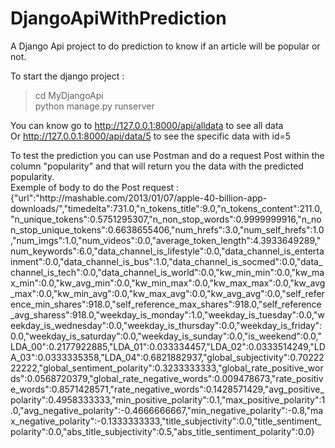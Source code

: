 # DjangoApiWithPrediction  
A Django Api project to do prediction to know if an article will be popular or not.  

To start the django project :  
>cd MyDjangoApi  
>python manage.py runserver  

You can know go to http://127.0.0.1:8000/api/alldata to see all data  
Or http://127.0.0.1:8000/api/data/5 to see the specific data with id=5  

To test the prediction you can use Postman and do a request Post within the column "popularity" and that will return you the data with the predicted popularity.  
Exemple of body to do the Post request :   
{"url":"http:\/\/mashable.com\/2013\/01\/07\/apple-40-billion-app-downloads\/","timedelta":731.0,"n_tokens_title":9.0,"n_tokens_content":211.0,"n_unique_tokens":0.5751295307,"n_non_stop_words":0.9999999916,"n_non_stop_unique_tokens":0.6638655406,"num_hrefs":3.0,"num_self_hrefs":1.0,"num_imgs":1.0,"num_videos":0.0,"average_token_length":4.3933649289,"num_keywords":6.0,"data_channel_is_lifestyle":0.0,"data_channel_is_entertainment":0.0,"data_channel_is_bus":1.0,"data_channel_is_socmed":0.0,"data_channel_is_tech":0.0,"data_channel_is_world":0.0,"kw_min_min":0.0,"kw_max_min":0.0,"kw_avg_min":0.0,"kw_min_max":0.0,"kw_max_max":0.0,"kw_avg_max":0.0,"kw_min_avg":0.0,"kw_max_avg":0.0,"kw_avg_avg":0.0,"self_reference_min_shares":918.0,"self_reference_max_shares":918.0,"self_reference_avg_sharess":918.0,"weekday_is_monday":1.0,"weekday_is_tuesday":0.0,"weekday_is_wednesday":0.0,"weekday_is_thursday":0.0,"weekday_is_friday":0.0,"weekday_is_saturday":0.0,"weekday_is_sunday":0.0,"is_weekend":0.0,"LDA_00":0.2177922885,"LDA_01":0.033334457,"LDA_02":0.0333514249,"LDA_03":0.0333335358,"LDA_04":0.6821882937,"global_subjectivity":0.7022222222,"global_sentiment_polarity":0.3233333333,"global_rate_positive_words":0.0568720379,"global_rate_negative_words":0.009478673,"rate_positive_words":0.8571428571,"rate_negative_words":0.1428571429,"avg_positive_polarity":0.4958333333,"min_positive_polarity":0.1,"max_positive_polarity":1.0,"avg_negative_polarity":-0.4666666667,"min_negative_polarity":-0.8,"max_negative_polarity":-0.1333333333,"title_subjectivity":0.0,"title_sentiment_polarity":0.0,"abs_title_subjectivity":0.5,"abs_title_sentiment_polarity":0.0}
